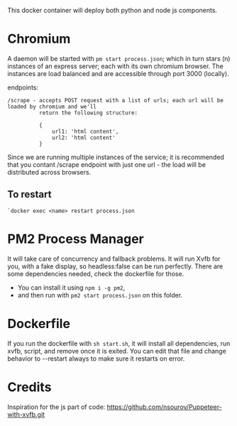 This docker container will deploy both python and node js components.

# Chromium

A daemon will be started with `pm start process.json`; which in turn stars (n) instances of an express
server; each with its own chromium browser. The instances are load balanced and are accessible through
port 3000 (locally).

endpoints:

    /scrape - accepts POST request with a list of urls; each url will be loaded by chromium and we'll
              return the following structure:

              {
                  url1: 'html content',
                  url2: 'html content'
              }

Since we are running multiple instances of the service; it is recommended that you contant /scrape
endpoint with just one url - the load will be distributed across browsers.

## To restart

    `docker exec <name> restart process.json





# PM2 Process Manager
It will take care of concurrency and fallback problems. It will run Xvfb for you, with a fake display, so headless:false can be run perfectly. There are some dependencies needed, check the dockerfile for those.

- You can install it using `npm i -g pm2`, 
- and then run with `pm2 start process.json` on this folder.

# Dockerfile
If you run the dockerfile with `sh start.sh`, it will install all dependencies, run xvfb, script, and remove once it is exited. You can edit that file and change behavior to --restart always to make sure it restarts on error.


# Credits

Inspiration for the js part of code: https://github.com/nsourov/Puppeteer-with-xvfb.git